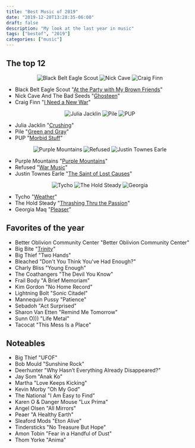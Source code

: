 ```yaml
---
title: "Best Music of 2019"
date: "2019-12-20T13:28:35-06:00"
draft: false
description: "My look at the last year in music"
tags: ["bestof", "2019"]
categories: ["music"]
---
```

## The top 12

<p align="center">
  <img src="/2019/bestof/black.jpg" alt="Black Belt Eagle Scout">
  <img src="/2019/bestof/nick.png" alt="Nick Cave">
  <img src="/2019/bestof/craig.png" alt="Craig Finn">
</p>

* Black Belt Eagle Scout "[At the Party with My Brown Friends](https://blackbelteaglescout.bandcamp.com/album/at-the-party-with-my-brown-friends)"
* Nick Cave And The Bad Seeds "[Ghosteen](https://www.youtube.com/results?search_query=Ghosteen+%E2%80%93+Nick+Cave+and+The+Bad+Seeds)"
* Craig Finn "[I Need a New War](https://craigfinn.bandcamp.com/album/i-need-a-new-war)"

<p align="center">
  <img src="/2019/bestof/julia.png" alt="Julia Jacklin">
  <img src="/2019/bestof/pile.png" alt="Pile">
  <img src="/2019/bestof/pup.png" alt="PUP">
</p>

* Julia Jacklin "[Crushing](https://juliajacklin.bandcamp.com/album/crushing)"
* Pile "[Green and Gray](https://pile.bandcamp.com/album/green-and-gray)"
* PUP "[Morbid Stuff](https://puptheband.bandcamp.com/album/morbid-stuff)"

<p align="center">
  <img src="/2019/bestof/purple.png" alt="Purple Mountains">
  <img src="/2019/bestof/refused.png" alt="Refused">
  <img src="/2019/bestof/justin.jpg" alt="Justin Townes Earle">
</p>

* Purple Mountains "[Purple Mountains](https://purplemountains.bandcamp.com/album/purple-mountains)"
* Refused "[War Music](https://www.youtube.com/results?search_query=refused+%22war+music%22)"
* Justin Townes Earle "[The Saint of Lost Causes](https://justintownesearle.bandcamp.com/album/the-saint-of-lost-causes)"

<p align="center">
  <img src="/2019/bestof/tycho.png" alt="Tycho">
  <img src="/2019/bestof/the.jpg" alt="The Hold Steady">
  <img src="/2019/bestof/georgia.jpg" alt="Georgia">
</p>

* Tycho "[Weather](https://tycho.bandcamp.com/album/weather)"
* The Hold Steady "[Thrashing Thru the Passion](https://holdsteady.bandcamp.com/album/thrashing-thru-the-passion)"
* Georgia Maq "[Pleaser](https://georgiamaq.bandcamp.com/album/pleaser-2)"

## Favorites of the year

* Better Oblivion Community Center "Better Oblivion Community Center"
* Big Bite "[Trinity](https://bigbitewa.bandcamp.com/album/trinity)"
* Big Thief "Two Hands"
* Bleached "Don't You Think You've Had Enough?"
* Charly Bliss "Young Enough"
* The Coathangers "The Devil You Know"
* Frail Body "A Brief Memoriam"
* Kim Gordon "No Home Record"
* Lightning Bolt "Sonic Citadel"
* Mannequin Pussy "Patience"
* Sebadoh "Act Surprised"
* Sharon Van Etten "Remind Me Tomorrow"
* Sunn O))) "Life Metal"
* Tacocat "This Mess Is a Place"

## Noteables

* Big Thief "UFOF"
* Bob Mould "Sunshine Rock"
* Deerhunter "Why Hasn’t Everything Already Disappeared?"
* Jay Som "Anak Ko"
* Martha "Love Keeps Kicking"
* Kevin Morby "Oh My God"
* The National "I Am Easy to Find"
* Karen O & Danger Mouse "Lux Prima"
* Angel Olsen "All Mirrors"
* Peaer "A Healthy Earth"
* Sleaford Mods "Eton Alive"
* Tindersticks "No Treasure But Hope"
* Amon Tobin "Fear in a Handful of Dust"
* Thom Yorke "Anima" 
